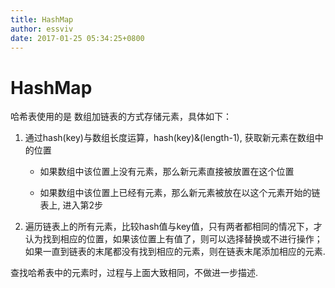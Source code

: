 ```yaml
---
title: HashMap
author: essviv
date: 2017-01-25 05:34:25+0800
---
```


# HashMap

哈希表使用的是 数组加链表的方式存储元素，具体如下：

 

1. 通过hash(key)与数组长度运算，hash(key)&(length-1), 获取新元素在数组中的位置

	* 如果数组中该位置上没有元素，那么新元素直接被放置在这个位置

	* 如果数组中该位置上已经有元素，那么新元素被放在以这个元素开始的链表上, 进入第2步

 

2. 遍历链表上的所有元素，比较hash值与key值，只有两者都相同的情况下，才认为找到相应的位置，如果该位置上有值了，则可以选择替换或不进行操作； 如果一直到链表的末尾都没有找到相应的元素，则在链表末尾添加相应的元素.

查找哈希表中的元素时，过程与上面大致相同，不做进一步描述.